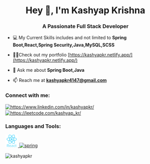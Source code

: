 <h1 align="center">Hey 👋, I'm Kashyap Krishna</h1>
<h3 align="center">A Passionate Full Stack Developer</h3>

- 💻 My Current Skills includes and not limited to **Spring Boot,React,Spring Security,Java,MySQL,SCSS**

- 👨‍💻Check out my portfolio [https://kashyapkr.netlify.app/](https://kashyapkr.netlify.app/)

- 💬 Ask me about **Spring Boot,Java**

- 📫 Reach me at **kashyapkr4147@gmail.com**

<h3 align="left">Connect with me:</h3>
<p align="left">
<a href="https://www.linkedin.com/in/kashyapkr/" target="blank"><img align="center" src="https://raw.githubusercontent.com/rahuldkjain/github-profile-readme-generator/master/src/images/icons/Social/linked-in-alt.svg" alt="https://www.linkedin.com/in/kashyapkr/" height="30" width="40" /></a>
<a href="https://leetcode.com/kashyap_kr/" target="blank"><img align="center" src="https://raw.githubusercontent.com/rahuldkjain/github-profile-readme-generator/master/src/images/icons/Social/leet-code.svg" alt="https://leetcode.com/kashyap_kr/" height="30" width="40" /></a>
</p>

<h3 align="left">Languages and Tools:</h3>
<p align="left"> <a href="https://reactjs.org/" target="_blank" rel="noreferrer"> <img src="https://raw.githubusercontent.com/devicons/devicon/master/icons/react/react-original-wordmark.svg" alt="react" width="40" height="40"/> </a> <a href="https://spring.io/" target="_blank" rel="noreferrer"> <img src="https://www.vectorlogo.zone/logos/springio/springio-icon.svg" alt="spring" width="40" height="40"/> </a> </p>

<p><img align="center" src="https://github-readme-stats.vercel.app/api/top-langs?username=kashyapkr&show_icons=true&locale=en&layout=compact" alt="kashyapkr" /></p>
